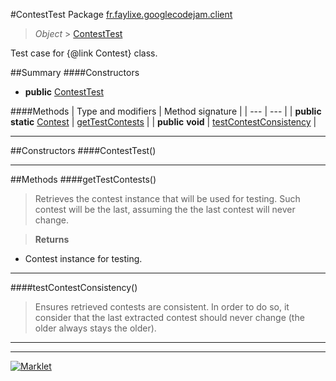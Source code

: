 #ContestTest
Package [fr.faylixe.googlecodejam.client](README.md)<br>

> *Object* > [ContestTest](ContestTest.md)

Test case for {@link Contest} class.

##Summary
####Constructors
* **public** [ContestTest](#contesttest)

####Methods
| Type and modifiers | Method signature |
| --- | --- |
| **public static** [Contest](Contest.md) | [getTestContests](#gettestcontests) |
| **public** **void** | [testContestConsistency](#testcontestconsistency) |

---


##Constructors
####ContestTest()
> 


---


##Methods
####getTestContests()
> Retrieves the contest instance that will
 be used for testing. Such contest will be
 the last, assuming the the last contest
 will never change.

> **Returns**
* Contest instance for testing.


---

####testContestConsistency()
> Ensures retrieved contests are consistent.
 In order to do so, it consider that the last extracted
 contest should never change (the older always stays the older).


---

---

[![Marklet](https://img.shields.io/badge/Generated%20by-Marklet-green.svg)](https://github.com/Faylixe/marklet)